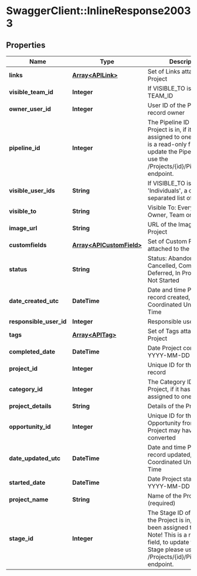 # SwaggerClient::InlineResponse20033

## Properties
Name | Type | Description | Notes
------------ | ------------- | ------------- | -------------
**links** | [**Array&lt;APILink&gt;**](APILink.md) | Set of Links attached to the Project | [optional] 
**visible_team_id** | **Integer** | If VISIBLE_TO is &#39;Team&#39;, the TEAM_ID | [optional] 
**owner_user_id** | **Integer** | User ID of the Project record owner | [optional] 
**pipeline_id** | **Integer** | The Pipeline ID that the Project is in, if it has been assigned to one. Note! This is a read-only field, to update the Pipeline please use the /Projects/{id}/Pipeline endpoint. | [optional] 
**visible_user_ids** | **String** | If VISIBLE_TO is &#39;Individuals&#39;, a comma separated list of user IDs | [optional] 
**visible_to** | **String** | Visible To: Everyone, Owner, Team or Individuals | [optional] 
**image_url** | **String** | URL of the Image for the Project | [optional] 
**customfields** | [**Array&lt;APICustomField&gt;**](APICustomField.md) | Set of Custom Fields attached to the Project | [optional] 
**status** | **String** | Status: Abandoned, Cancelled, Completed, Deferred, In Progress or Not Started | 
**date_created_utc** | **DateTime** | Date and time Project record created, as Coordinated Universal Time | [optional] 
**responsible_user_id** | **Integer** | Responsible user ID | [optional] 
**tags** | [**Array&lt;APITag&gt;**](APITag.md) | Set of Tags attached to the Project | [optional] 
**completed_date** | **DateTime** | Date Project completed, in YYYY-MM-DD format | [optional] 
**project_id** | **Integer** | Unique ID for the Project record | [optional] 
**category_id** | **Integer** | The Category ID of the Project, if it has been assigned to one. | [optional] 
**project_details** | **String** | Details of the Project | [optional] 
**opportunity_id** | **Integer** | Unique ID for the Opportunity from which the Project may have been converted | [optional] 
**date_updated_utc** | **DateTime** | Date and time Project record updated, as Coordinated Universal Time | [optional] 
**started_date** | **DateTime** | Date Project started, in YYYY-MM-DD format | [optional] 
**project_name** | **String** | Name of the Project (required) | 
**stage_id** | **Integer** | The Stage ID of the Stage the Project is in, if it has been assigned to one. Note! This is a read-only field, to update the Pipeline Stage please use the /Projects/{id}/PipelineStage endpoint. | [optional] 


